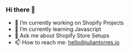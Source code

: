 ### Hi there 👋


- 🔭 I’m currently working on Shopify Projects
- 🌱 I’m currently learning Javascript
- 💬 Ask me about Shopify Store Setups
- 📫 How to reach me: hello@juliantorres.io

